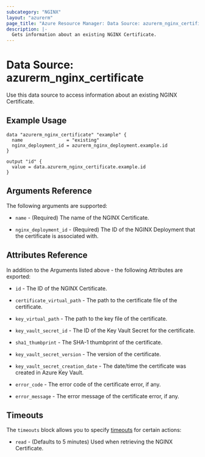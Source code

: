 ```yaml
---
subcategory: "NGINX"
layout: "azurerm"
page_title: "Azure Resource Manager: Data Source: azurerm_nginx_certificate"
description: |-
  Gets information about an existing NGINX Certificate.
---
```


# Data Source: azurerm_nginx_certificate

Use this data source to access information about an existing NGINX Certificate.

## Example Usage

```hcl
data "azurerm_nginx_certificate" "example" {
  name                = "existing"
  nginx_deployment_id = azurerm_nginx_deployment.example.id
}

output "id" {
  value = data.azurerm_nginx_certificate.example.id
}
```

## Arguments Reference

The following arguments are supported:

* `name` - (Required) The name of the NGINX Certificate.

* `nginx_deployment_id` - (Required) The ID of the NGINX Deployment that the certificate is associated with.

## Attributes Reference

In addition to the Arguments listed above - the following Attributes are exported:

* `id` - The ID of the NGINX Certificate.

* `certificate_virtual_path` - The path to the certificate file of the certificate.

* `key_virtual_path` - The path to the key file of the certificate.

* `key_vault_secret_id` - The ID of the Key Vault Secret for the certificate.

* `sha1_thumbprint` - The SHA-1 thumbprint of the certificate.

* `key_vault_secret_version` - The version of the certificate.

* `key_vault_secret_creation_date` - The date/time the certificate was created in Azure Key Vault.

* `error_code` - The error code of the certificate error, if any.

* `error_message` - The error message of the certificate error, if any.

## Timeouts

The `timeouts` block allows you to specify [timeouts](https://www.terraform.io/language/resources/syntax#operation-timeouts) for certain actions:

* `read` - (Defaults to 5 minutes) Used when retrieving the NGINX Certificate.
